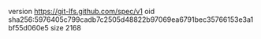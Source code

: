 version https://git-lfs.github.com/spec/v1
oid sha256:5976405c799cadb7c2505d48822b97069ea6791bec35766153e3a1bf55d060e5
size 2168
